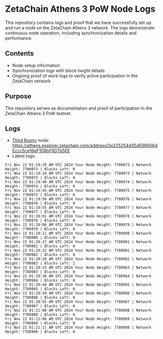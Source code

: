 # ZetaChain Athens 3 PoW Node Logs
This repository contains logs and proof that we have successfully set up and run a node on the ZetaChain Athens 3 network. The logs demonstrate continuous node operation, including synchronization details and performance.

## Contents
- Node setup information
- Synchronization logs with block height details
- Ongoing proof of work logs to verify active participation in the ZetaChain network

## Purpose
This repository serves as documentation and proof of participation in the ZetaChain Athens 3 PoW testnet.

## Logs

- [Third Bunny](https://thirdbunny.xyz/) node: https://athens.explorer.zetachain.com/address/0x225254d35dE666064Eccc5ce16eF1D8bF8D7b5EE
- Latest logs:
```
Fri Nov 22 01:19:29 AM UTC 2024 Your Node Height: 7780973 | Network Height: 7780973 | Blocks Left: 0
Fri Nov 22 01:19:34 AM UTC 2024 Your Node Height: 7780973 | Network Height: 7780973 | Blocks Left: 0
Fri Nov 22 01:19:40 AM UTC 2024 Your Node Height: 7780974 | Network Height: 7780974 | Blocks Left: 0
Fri Nov 22 01:19:45 AM UTC 2024 Your Node Height: 7780975 | Network Height: 7780975 | Blocks Left: 0
Fri Nov 22 01:19:50 AM UTC 2024 Your Node Height: 7780976 | Network Height: 7780976 | Blocks Left: 0
Fri Nov 22 01:19:55 AM UTC 2024 Your Node Height: 7780977 | Network Height: 7780977 | Blocks Left: 0
Fri Nov 22 01:20:01 AM UTC 2024 Your Node Height: 7780978 | Network Height: 7780978 | Blocks Left: 0
Fri Nov 22 01:20:06 AM UTC 2024 Your Node Height: 7780979 | Network Height: 7780979 | Blocks Left: 0
Fri Nov 22 01:20:11 AM UTC 2024 Your Node Height: 7780980 | Network Height: 7780980 | Blocks Left: 0
Fri Nov 22 01:20:17 AM UTC 2024 Your Node Height: 7780981 | Network Height: 7780981 | Blocks Left: 0
Fri Nov 22 01:20:22 AM UTC 2024 Your Node Height: 7780982 | Network Height: 7780982 | Blocks Left: 0
Fri Nov 22 01:20:28 AM UTC 2024 Your Node Height: 7780982 | Network Height: 7780983 | Blocks Left: 1
Fri Nov 22 01:20:33 AM UTC 2024 Your Node Height: 7780983 | Network Height: 7780983 | Blocks Left: 0
Fri Nov 22 01:20:38 AM UTC 2024 Your Node Height: 7780984 | Network Height: 7780984 | Blocks Left: 0
Fri Nov 22 01:20:44 AM UTC 2024 Your Node Height: 7780985 | Network Height: 7780985 | Blocks Left: 0
Fri Nov 22 01:20:50 AM UTC 2024 Your Node Height: 7780986 | Network Height: 7780986 | Blocks Left: 0
Fri Nov 22 01:20:55 AM UTC 2024 Your Node Height: 7780987 | Network Height: 7780987 | Blocks Left: 0
Fri Nov 22 01:21:00 AM UTC 2024 Your Node Height: 7780988 | Network Height: 7780988 | Blocks Left: 0
Fri Nov 22 01:21:06 AM UTC 2024 Your Node Height: 7780989 | Network Height: 7780989 | Blocks Left: 0
Fri Nov 22 01:21:11 AM UTC 2024 Your Node Height: 7780990 | Network Height: 7780990 | Blocks Left: 0
```
